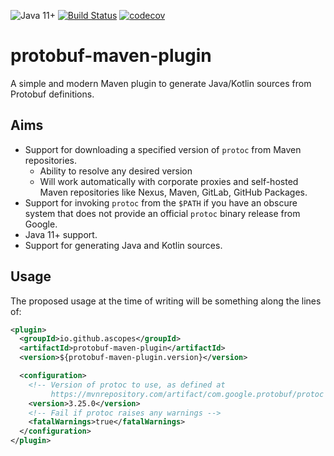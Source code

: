 ![Java 11+](https://img.shields.io/badge/Java-11+-blue?logo=openjdk&logoColor=white)
[![Build Status](https://github.com/ascopes/protobuf-maven-plugin/actions/workflows/build.yml/badge.svg?branch=main)](https://github.com/ascopes/protobuf-maven-plugin/actions/workflows/build.yml)
[![codecov](https://codecov.io/gh/ascopes/protobuf-maven-plugin/graph/badge.svg?token=bW37uc04cL)](https://codecov.io/gh/ascopes/protobuf-maven-plugin)

# protobuf-maven-plugin

A simple and modern Maven plugin to generate Java/Kotlin sources from Protobuf definitions.

## Aims

- Support for downloading a specified version of `protoc` from Maven repositories.
  - Ability to resolve any desired version
  - Will work automatically with corporate proxies and self-hosted Maven repositories like Nexus,
    Maven, GitLab, GitHub Packages.
- Support for invoking `protoc` from the `$PATH` if you have an obscure system that does not provide
  an official `protoc` binary release from Google.
- Java 11+ support.
- Support for generating Java and Kotlin sources.

## Usage

The proposed usage at the time of writing will be something along the lines of:

```xml
<plugin>
  <groupId>io.github.ascopes</groupId>
  <artifactId>protobuf-maven-plugin</artifactId>
  <version>${protobuf-maven-plugin.version}</version>

  <configuration>
    <!-- Version of protoc to use, as defined at
         https://mvnrepository.com/artifact/com.google.protobuf/protoc -->
    <version>3.25.0</version>
    <!-- Fail if protoc raises any warnings -->
    <fatalWarnings>true</fatalWarnings>
  </configuration>
</plugin>
```

